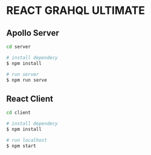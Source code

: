 # REACT GRAHQL ULTIMATE

## Apollo Server

```bash
cd server

# install dependecy
$ npm install

# run server
$ npm run serve
```

## React Client

```bash
cd client

# install dependecy
$ npm install

# run localhost
$ npm start
```
